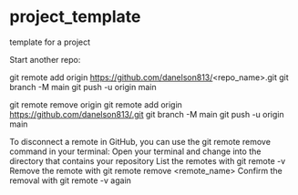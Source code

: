 # project_template
template for a project

Start another repo:

git remote add origin https://github.com/danelson813/<repo_name>.git
git branch -M main
git push -u origin main


git remote remove origin git remote add origin https://github.com/danelson813/.git git branch -M main git push -u origin main

To disconnect a remote in GitHub, you can use the git remote remove command in your terminal: 
Open your terminal and change into the directory that contains your repository List the remotes with git remote -v 
Remove the remote with git remote remove <remote_name> Confirm the removal with git remote -v again
